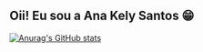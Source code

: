 ## Oii! Eu sou a Ana Kely Santos 😁

 [![Anurag's GitHub stats](https://github-readme-stats.vercel.app/api?username=anakelysantos&show_icons=true&theme=radical)](https://github.com/anuraghazra/github-readme-stats)

 
